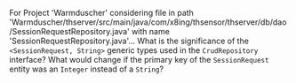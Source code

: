 For Project 'Warmduscher' considering file in path 'Warmduscher/thserver/src/main/java/com/x8ing/thsensor/thserver/db/dao/SessionRequestRepository.java' with name 'SessionRequestRepository.java'... 
What is the significance of the `<SessionRequest, String>` generic types used in the `CrudRepository` interface? What would change if the primary key of the `SessionRequest` entity was an `Integer` instead of a `String`?